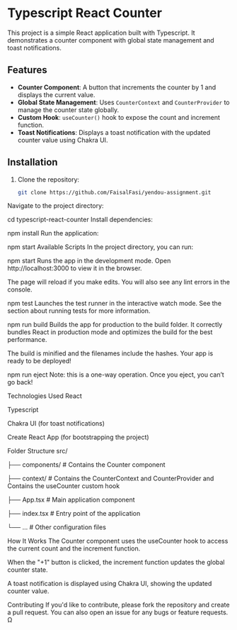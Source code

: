 # Typescript React Counter

This project is a simple React application built with Typescript. It demonstrates a counter component with global state management and toast notifications.

## Features

- **Counter Component**: A button that increments the counter by 1 and displays the current value.
- **Global State Management**: Uses `CounterContext` and `CounterProvider` to manage the counter state globally.
- **Custom Hook**: `useCounter()` hook to expose the count and increment function.
- **Toast Notifications**: Displays a toast notification with the updated counter value using Chakra UI.

## Installation

1. Clone the repository:
   ```bash
   git clone https://github.com/FaisalFasi/yendou-assignment.git
   ```

Navigate to the project directory:

cd typescript-react-counter
Install dependencies:

npm install
Run the application:

npm start
Available Scripts
In the project directory, you can run:

npm start
Runs the app in the development mode.
Open http://localhost:3000 to view it in the browser.

The page will reload if you make edits.
You will also see any lint errors in the console.

npm test
Launches the test runner in the interactive watch mode.
See the section about running tests for more information.

npm run build
Builds the app for production to the build folder.
It correctly bundles React in production mode and optimizes the build for the best performance.

The build is minified and the filenames include the hashes.
Your app is ready to be deployed!

npm run eject
Note: this is a one-way operation. Once you eject, you can’t go back!

Technologies Used
React

Typescript

Chakra UI (for toast notifications)

Create React App (for bootstrapping the project)

Folder Structure
src/

├── components/ # Contains the Counter component

├── context/ # Contains the CounterContext and CounterProvider and Contains the useCounter custom hook

├── App.tsx # Main application component

├── index.tsx # Entry point of the application

└── ... # Other configuration files

How It Works
The Counter component uses the useCounter hook to access the current count and the increment function.

When the "+1" button is clicked, the increment function updates the global counter state.

A toast notification is displayed using Chakra UI, showing the updated counter value.

Contributing
If you'd like to contribute, please fork the repository and create a pull request. You can also open an issue for any bugs or feature requests.
Ω
